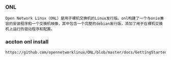 ### ONL
```
Open Network Linux（ONL）是用于裸机交换机的Linux发行版。onl构建了一个与onie兼容的安装程序和一个交换机映像，其中包含一个完整的debian发行版，添加了用于在裸机交换机上运行的驱动程序和配置。
```
### accton onl install
```
https://github.com/opennetworklinux/ONL/blob/master/docs/GettingStartedWedge.md
```
